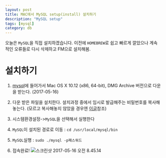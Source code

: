 ```yaml
---
layout: post
title: MAC에서 MySQL setup(install) 설치하기
description: "MySQL setup"
tags: [mysql]
category: db
---
```


오늘은 `MySQL`을 직접 설치하겠습니다.
이전에 `HOMEBREW`로 쉽고 빠르게 깔았으나 계속적인 오류들로 다시 삭제하고 FM으로 설치해봄.

# 설치하기
1. [mysql](https://dev.mysql.com/downloads/mysql/)에 들어가서 Mac OS X 10.12 (x86, 64-bit), DMG Archive 버전으로 다운을 받는다. (2017-05-16)



2. 다운 받은 파일을 설치한다. 설치과정 중에서 임시로 발급해주는 비밀번호를 복사해놓는다. (모르고 복사해놓지 않았을 경우엔 [이글](https://dev.mysql.com/doc/refman/5.7/en/resetting-permissions.html)참조)


3. 시스템환경설정->`MySQL`을 선택해서 실행한다


4. `MySQL`이 설치된 경로로 이동 : `cd /usr/local/mysql/bin`

5. `MySQL`실행 : `sudo ./mysql -p패스워드`


6. 접속완료!
![스크린샷 2017-05-16 오전 8.45.14](http://i.imgur.com/3qEGOBP.png)
